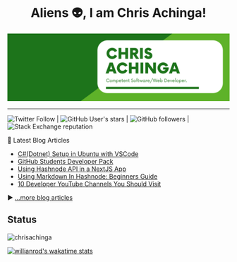<h1 align="center">
Aliens 👽, I am Chris Achinga!
</h1>

![chris-achinga](cover.png)

<hr />

![Twitter Follow](https://img.shields.io/twitter/follow/achinga_chris?style=social) | ![GitHub User's stars](https://img.shields.io/github/stars/ChrisAchinga?style=social) | ![GitHub followers](https://img.shields.io/github/followers/ChrisAchinga?style=social) | ![Stack Exchange reputation](https://img.shields.io/stackexchange/stackoverflow/r/11450095)

📘 Latest Blog Articles

<!-- BLOG-POST-LIST:START -->
- [C#(Dotnet) Setup in Ubuntu with VSCode](https://chrisdevcode.hashnode.dev/cdotnet-setup-in-ubuntu-with-vscode)
- [GitHub Students Developer Pack](https://chrisdevcode.hashnode.dev/github-students-developer-pack)
- [Using Hashnode API in a NextJS App](https://chrisdevcode.hashnode.dev/using-hashnode-api-in-a-nextjs-app)
- [Using Markdown In Hashnode: Beginners Guide](https://chrisdevcode.hashnode.dev/using-markdown-in-hashnode-beginners-guide)
- [10 Developer YouTube Channels You Should Visit](https://chrisdevcode.hashnode.dev/10-developer-youtube-channels-you-should-visit)
<!-- BLOG-POST-LIST:END -->

▶ [...more blog articles](https://chrisdevcode.hashnode.dev/)

## Status

<p><img align="center" src="https://github-readme-streak-stats.herokuapp.com/?user=chrisachinga&" alt="chrisachinga" /></p>

[![willianrod's wakatime stats](https://github-readme-stats.vercel.app/api/wakatime?username=ChrisDevCode)](https://github.com/anuraghazra/github-readme-stats)


